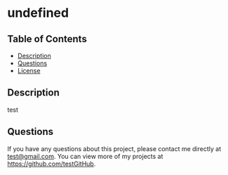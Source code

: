 # undefined

  ## Table of Contents
  * [Description](#Description)
  * [Questions](#Questions)
  * [License](#License)

  ## Description
  test


  ## Questions
  If you have any questions about this project, please contact me directly at test@gmail.com. You can view more of my projects at https://github.com/testGitHub.
